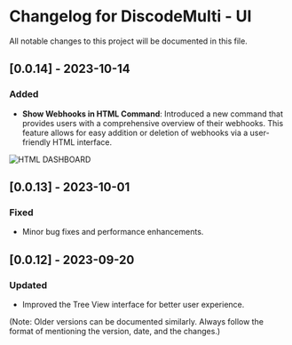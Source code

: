 
# Changelog for DiscodeMulti - UI

All notable changes to this project will be documented in this file.

## [0.0.14] - 2023-10-14

### Added
- **Show Webhooks in HTML Command**: Introduced a new command that provides users with a comprehensive overview of their webhooks. This feature allows for easy addition or deletion of webhooks via a user-friendly HTML interface.

![HTML DASHBOARD](https://bonuscheck.casino/static/public/all/DiscodeMulti-HTML.png)


## [0.0.13] - 2023-10-01
### Fixed
- Minor bug fixes and performance enhancements.

## [0.0.12] - 2023-09-20
### Updated
- Improved the Tree View interface for better user experience.

(Note: Older versions can be documented similarly. Always follow the format of mentioning the version, date, and the changes.)

